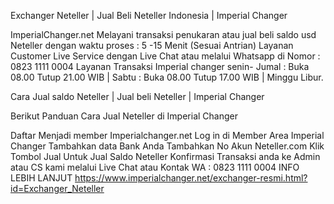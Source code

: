 Exchanger Neteller | Jual Beli Neteller Indonesia | Imperial Changer

ImperialChanger.net Melayani transaksi penukaran atau jual beli saldo usd Neteller dengan waktu proses : 5 -15 Menit (Sesuai Antrian) Layanan Customer Live Service dengan Live Chat atau melalui Whatsapp di Nomor : 0823 1111 0004 Layanan Transaksi Imperial changer senin- Jumal : Buka 08.00 Tutup 21.00 WIB | Sabtu : Buka 08.00 Tutup 17.00 WIB | Minggu Libur.

Cara Jual saldo Neteller | Jual beli Neteller | Imperial Changer 

Berikut Panduan Cara Jual Neteller di Imperial Changer

Daftar Menjadi member Imperialchanger.net
Log in di Member Area Imperial Changer
Tambahkan data Bank Anda
Tambahkan No Akun Neteller.com
Klik Tombol Jual Untuk Jual Saldo Neteller
Konfirmasi Transaksi anda ke Admin atau CS kami melalui Live Chat atau Kontak WA : 0823 1111 0004
INFO LEBIH LANJUT https://www.imperialchanger.net/exchanger-resmi.html?id=Exchanger_Neteller
